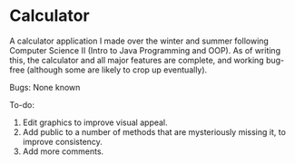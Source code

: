 # Calculator

A calculator application I made over the winter and summer following Computer Science II (Intro to Java Programming and OOP).
As of writing this, the calculator and all major features are complete, and working bug-free (although some are likely to crop up eventually).

Bugs:
  None known
  
To-do:
  1) Edit graphics to improve visual appeal.
  2) Add public to a number of methods that are mysteriously missing it, to improve consistency.
  3) Add more comments.
